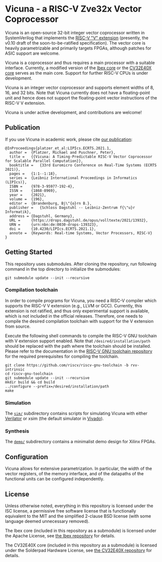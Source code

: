# Vicuna - a RISC-V Zve32x Vector Coprocessor

Vicuna is an open-source 32-bit integer vector coprocessor written in
SystemVerilog that implements the
[RISC-V "V" extension](https://github.com/riscv/riscv-v-spec)
(presently, the v0.10 draft of the soon-to-be-ratified specification).
The vector core is heavily parametrizable and primarily targets FPGAs,
although patches for ASIC support are welcome.

Vicuna is a coprocessor and thus requires a main processor with a suitable
interface.  Currently, a modified version of the
[Ibex core](https://github.com/lowRISC/ibex) or the
[CV32E40X core](https://github.com/openhwgroup/cv32e40x) serves as the main
core. Support for further RISC-V CPUs is under development.

Vicuna is an integer vector coprocessor and supports element widths of 8, 16,
and 32 bits.  Note that Vicuna currently does not have a floating-point unit
and hence does not support the floating-point vector instructions of the RISC-V
V extension.

Vicuna is under active development, and contributions are welcome!


## Publication

If you use Vicuna in academic work, please cite
[our publication](https://doi.org/10.4230/LIPIcs.ECRTS.2021.1):

```
@InProceedings{platzer_et_al:LIPIcs.ECRTS.2021.1,
  author =  {Platzer, Michael and Puschner, Peter},
  title =   {{Vicuna: A Timing-Predictable RISC-V Vector Coprocessor for Scalable Parallel Computation}},
  booktitle =   {33rd Euromicro Conference on Real-Time Systems (ECRTS 2021)},
  pages =   {1:1--1:18},
  series =  {Leibniz International Proceedings in Informatics (LIPIcs)},
  ISBN =    {978-3-95977-192-4},
  ISSN =    {1868-8969},
  year =    {2021},
  volume =  {196},
  editor =  {Brandenburg, Bj\"{o}rn B.},
  publisher =   {Schloss Dagstuhl -- Leibniz-Zentrum f{\"u}r Informatik},
  address = {Dagstuhl, Germany},
  URL =     {https://drops.dagstuhl.de/opus/volltexte/2021/13932},
  URN =     {urn:nbn:de:0030-drops-139323},
  doi =     {10.4230/LIPIcs.ECRTS.2021.1},
  annote =  {Keywords: Real-time Systems, Vector Processors, RISC-V}
}
```


## Getting Started

This repository uses submodules.  After cloning the repository, run following
command in the top directory to initialize the submodules:
```
git submodule update --init --recursive
```

### Compilation toolchain

In order to compile programs for Vicuna, you need a RISC-V compiler which
supports the RISC-V V extension (e.g., LLVM or GCC).  Currently, this extension
is not ratified, and thus only experimental support is available, which is not
included in the official releases.  Therefore, one needs to compile the desired
compilation toolchain with support for the V extension from source.

Execute the following shell commands to compile the RISC-V GNU toolchain with
V extension support enabled.  Note that `/desired/installation/path` should be
replaced with the path where the toolchain should be installed.  Please refer
to the documentation in the
[RISC-V GNU toolchain repository](https://github.com/riscv/riscv-gnu-toolchain#prerequisites)
for the required prerequisites for compiling the toolchain.

```
git clone https://github.com/riscv/riscv-gnu-toolchain -b rvv-intrinsic
cd riscv-gnu-toolchain
git submodule update --init --recursive
mkdir build && cd build
../configure --prefix=/desired/installation/path
make
```

### Simulation

The [`sim/`](https://github.com/vproc/vicuna/tree/main/sim) subdirectory
contains scripts for simulating Vicuna with either
[Verilator](https://www.veripool.org/verilator/) or xsim (the default simulator
in [Vivado](https://www.xilinx.com/products/design-tools/vivado.html)).


### Synthesis

The [`demo/`](https://github.com/vproc/vicuna/tree/main/demo) subdirectory
contains a minimalist demo design for Xilinx FPGAs.


## Configuration

Vicuna allows for extensive parametrization.  In particular, the width of
the vector registers, of the memory interface, and of the datapaths of the
functional units can be configured independently.


## License

Unless otherwise noted, everything in this repository is licensed under the
ISC license, a permissive free software license that is functionally equivalent
to the MIT and the simplified 2-clause BSD license (with some language deemed
unnecessary removed).

The Ibex core (included in this repository as a submodule) is licensed under
the Apache License, see [the Ibex repository](https://github.com/lowRISC/ibex)
for details.

The CV32E40X core (included in this repository as a submodule) is licensed
under the Solderpad Hardware License, see
[the CV32E40X repository](https://github.com/openhwgroup/cv32e40x) for details.
